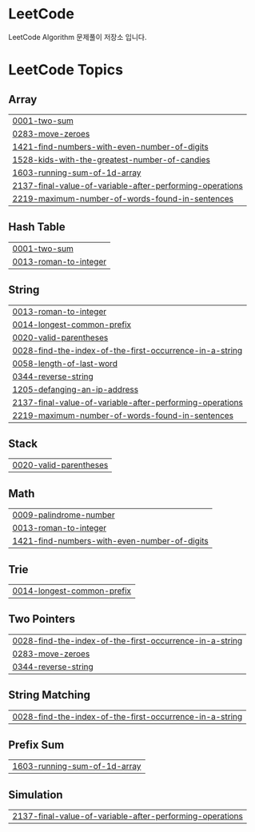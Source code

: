 # LeetCode
LeetCode Algorithm 문제풀이 저장소 입니다.

<!---LeetCode Topics Start-->
# LeetCode Topics
## Array
|  |
| ------- |
| [0001-two-sum](https://github.com/soeunSim/LeetCode/tree/master/0001-two-sum) |
| [0283-move-zeroes](https://github.com/soeunSim/LeetCode/tree/master/0283-move-zeroes) |
| [1421-find-numbers-with-even-number-of-digits](https://github.com/soeunSim/LeetCode/tree/master/1421-find-numbers-with-even-number-of-digits) |
| [1528-kids-with-the-greatest-number-of-candies](https://github.com/soeunSim/LeetCode/tree/master/1528-kids-with-the-greatest-number-of-candies) |
| [1603-running-sum-of-1d-array](https://github.com/soeunSim/LeetCode/tree/master/1603-running-sum-of-1d-array) |
| [2137-final-value-of-variable-after-performing-operations](https://github.com/soeunSim/LeetCode/tree/master/2137-final-value-of-variable-after-performing-operations) |
| [2219-maximum-number-of-words-found-in-sentences](https://github.com/soeunSim/LeetCode/tree/master/2219-maximum-number-of-words-found-in-sentences) |
## Hash Table
|  |
| ------- |
| [0001-two-sum](https://github.com/soeunSim/LeetCode/tree/master/0001-two-sum) |
| [0013-roman-to-integer](https://github.com/soeunSim/LeetCode/tree/master/0013-roman-to-integer) |
## String
|  |
| ------- |
| [0013-roman-to-integer](https://github.com/soeunSim/LeetCode/tree/master/0013-roman-to-integer) |
| [0014-longest-common-prefix](https://github.com/soeunSim/LeetCode/tree/master/0014-longest-common-prefix) |
| [0020-valid-parentheses](https://github.com/soeunSim/LeetCode/tree/master/0020-valid-parentheses) |
| [0028-find-the-index-of-the-first-occurrence-in-a-string](https://github.com/soeunSim/LeetCode/tree/master/0028-find-the-index-of-the-first-occurrence-in-a-string) |
| [0058-length-of-last-word](https://github.com/soeunSim/LeetCode/tree/master/0058-length-of-last-word) |
| [0344-reverse-string](https://github.com/soeunSim/LeetCode/tree/master/0344-reverse-string) |
| [1205-defanging-an-ip-address](https://github.com/soeunSim/LeetCode/tree/master/1205-defanging-an-ip-address) |
| [2137-final-value-of-variable-after-performing-operations](https://github.com/soeunSim/LeetCode/tree/master/2137-final-value-of-variable-after-performing-operations) |
| [2219-maximum-number-of-words-found-in-sentences](https://github.com/soeunSim/LeetCode/tree/master/2219-maximum-number-of-words-found-in-sentences) |
## Stack
|  |
| ------- |
| [0020-valid-parentheses](https://github.com/soeunSim/LeetCode/tree/master/0020-valid-parentheses) |
## Math
|  |
| ------- |
| [0009-palindrome-number](https://github.com/soeunSim/LeetCode/tree/master/0009-palindrome-number) |
| [0013-roman-to-integer](https://github.com/soeunSim/LeetCode/tree/master/0013-roman-to-integer) |
| [1421-find-numbers-with-even-number-of-digits](https://github.com/soeunSim/LeetCode/tree/master/1421-find-numbers-with-even-number-of-digits) |
## Trie
|  |
| ------- |
| [0014-longest-common-prefix](https://github.com/soeunSim/LeetCode/tree/master/0014-longest-common-prefix) |
## Two Pointers
|  |
| ------- |
| [0028-find-the-index-of-the-first-occurrence-in-a-string](https://github.com/soeunSim/LeetCode/tree/master/0028-find-the-index-of-the-first-occurrence-in-a-string) |
| [0283-move-zeroes](https://github.com/soeunSim/LeetCode/tree/master/0283-move-zeroes) |
| [0344-reverse-string](https://github.com/soeunSim/LeetCode/tree/master/0344-reverse-string) |
## String Matching
|  |
| ------- |
| [0028-find-the-index-of-the-first-occurrence-in-a-string](https://github.com/soeunSim/LeetCode/tree/master/0028-find-the-index-of-the-first-occurrence-in-a-string) |
## Prefix Sum
|  |
| ------- |
| [1603-running-sum-of-1d-array](https://github.com/soeunSim/LeetCode/tree/master/1603-running-sum-of-1d-array) |
## Simulation
|  |
| ------- |
| [2137-final-value-of-variable-after-performing-operations](https://github.com/soeunSim/LeetCode/tree/master/2137-final-value-of-variable-after-performing-operations) |
<!---LeetCode Topics End-->